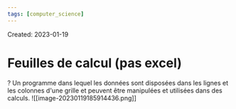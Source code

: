 ```yaml
---
tags: [computer_science] 
---
```

Created: 2023-01-19

# Feuilles de calcul (pas excel)
?
Un programme dans lequel les données sont disposées dans les lignes
et les colonnes d'une grille et peuvent être manipulées et utilisées dans des calculs. ![[image-20230119185914436.png]]
<!--SR:!2023-02-08,3,250-->

